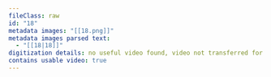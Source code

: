 ```yaml
---
fileClass: raw
id: "18"
metadata images: "[[18.png]]"
metadata images parsed text:
  - "[[18|18]]"
digitization details: no useful video found, video not transferred for parsing
contains usable video: true
---
```

